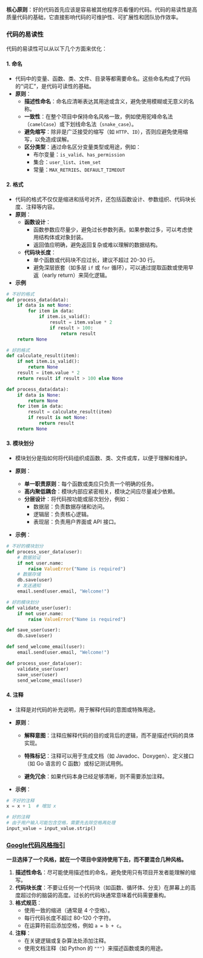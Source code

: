 **核心原则**：好的代码首先应该是容易被其他程序员看懂的代码。代码的易读性是高质量代码的基础，它直接影响代码的可维护性、可扩展性和团队协作效率。

### 代码的易读性
代码的易读性可以从以下几个方面来优化：
#### 1. **命名**
- 代码中的变量、函数、类、文件、目录等都需要命名。这些命名构成了代码的“词汇”，是代码可读性的基础。
- **原则**：
    - **描述性命名**：命名应清晰表达其用途或含义，避免使用模糊或无意义的名称。
    - **一致性**：在整个项目中保持命名风格一致，例如使用驼峰命名法（`camelCase`）或下划线命名法（`snake_case`）。
    - **避免缩写**：除非是广泛接受的缩写（如 `HTTP`、`ID`），否则应避免使用缩写，以免造成误解。
    - **区分类型**：通过命名区分变量类型或用途，例如：
        - 布尔变量：`is_valid`、`has_permission`
        - 集合：`user_list`、`item_set`
        - 常量：`MAX_RETRIES`、`DEFAULT_TIMEOUT`
#### 2. **格式**
- 代码的格式不仅仅是缩进和括号对齐，还包括函数设计、参数组织、代码块长度、注释等内容。
- **原则**：
    - **函数设计**：
        - 函数参数应尽量少，避免过长参数列表。如果参数过多，可以考虑使用结构体或对象封装。
        - 返回值应明确，避免返回复杂或难以理解的数据结构。
    - **代码块长度**：
        - 单个函数或代码块不应过长，建议不超过 20-30 行。
        - 避免深层嵌套（如多层 `if` 或 `for` 循环），可以通过提取函数或使用早返（early return）来简化逻辑。
- **示例**
```python
# 不好的格式
def process_data(data):
    if data is not None:
        for item in data:
            if item.is_valid():
                result = item.value * 2
                if result > 100:
                    return result
    return None

# 好的格式
def calculate_result(item):
    if not item.is_valid():
        return None
    result = item.value * 2
    return result if result > 100 else None

def process_data(data):
    if data is None:
        return None
    for item in data:
        result = calculate_result(item)
        if result is not None:
            return result
    return None
```
#### 3. **模块划分**
- 模块划分是指如何将代码组织成函数、类、文件或库，以便于理解和维护。
- **原则**：
    - **单一职责原则**：每个函数或类应只负责一个明确的任务。
    - **高内聚低耦合**：模块内部应紧密相关，模块之间应尽量减少依赖。
    - **分层设计**：将代码按功能或层次划分，例如：
        - 数据层：负责数据存储和访问。
        - 逻辑层：负责核心逻辑。
        - 表现层：负责用户界面或 API 接口。
            
- **示例**：
```python
# 不好的模块划分
def process_user_data(user):
    # 数据验证
    if not user.name:
        raise ValueError("Name is required")
    # 数据存储
    db.save(user)
    # 发送通知
    email.send(user.email, "Welcome!")

# 好的模块划分
def validate_user(user):
    if not user.name:
        raise ValueError("Name is required")

def save_user(user):
    db.save(user)

def send_welcome_email(user):
    email.send(user.email, "Welcome!")

def process_user_data(user):
    validate_user(user)
    save_user(user)
    send_welcome_email(user)
```
#### 4. **注释**
- 注释是对代码的补充说明，用于解释代码的意图或特殊用途。
- **原则**：
    - **解释意图**：注释应解释代码的目的或背后的逻辑，而不是描述代码的具体实现。
        
    - **特殊标记**：注释可以用于生成文档（如 Javadoc、Doxygen）、定义接口（如 Go 语言的 C 函数）或标记测试用例。
        
    - **避免冗余**：如果代码本身已经足够清晰，则不需要添加注释。
        
- **示例**：
```python
# 不好的注释
x = x + 1  # 增加 x

# 好的注释
# 由于用户输入可能包含空格，需要先去除空格再处理
input_value = input_value.strip()
```
### [Google代码风格指引](https://zh-google-styleguide.readthedocs.io/en/latest/)

**一旦选择了一个风格，就在一个项目中坚持使用下去，而不要混合几种风格。**

1. **描述性命名**：尽可能使用描述性的命名，避免使用只有项目开发者能理解的缩写。
2. **代码块长度**：不要让任何一个代码块（如函数、循环体、分支）在屏幕上的高度超过你的脑袋的高度。过长的代码块通常意味着代码需要重构。
3. **格式规范**：
    - 使用一致的缩进（通常是 4 个空格）。
    - 每行代码长度不超过 80-120 个字符。
    - 在运算符前后添加空格，例如 `a = b + c`。
4. **注释**：
    - 在关键逻辑或复杂算法处添加注释。
    - 使用文档注释（如 Python 的 `"""`）来描述函数或类的用途。
